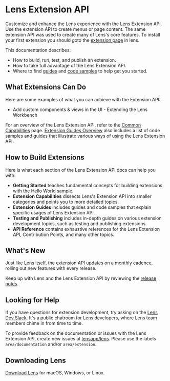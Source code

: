 # Lens Extension API

Customize and enhance the Lens experience with the Lens Extension API.
Use the extension API to create menus or page content.
The same extension API was used to create many of Lens's core features.
To install your first extension you should goto the [extension page](lens://app/extensions) in lens.

This documentation describes:

* How to build, run, test, and publish an extension.
* How to take full advantage of the Lens Extension API.
* Where to find [guides](extensions/guides/README.md) and [code samples](https://github.com/lensapp/lens-extension-samples) to help get you started.

## What Extensions Can Do

Here are some examples of what you can achieve with the Extension API:

* Add custom components & views in the UI - Extending the Lens Workbench

For an overview of the Lens Extension API, refer to the [Common Capabilities](extensions/capabilities/common-capabilities.md) page. [Extension Guides Overview](extensions/guides/README.md) also includes a list of code samples and guides that illustrate various ways of using the Lens Extension API.

## How to Build Extensions

Here is what each section of the Lens Extension API docs can help you with:

* **Getting Started** teaches fundamental concepts for building extensions with the Hello World sample.
* **Extension Capabilities** dissects Lens's Extension API into smaller categories and points you to more detailed topics.
* **Extension Guides** includes guides and code samples that explain specific usages of Lens Extension API.
* **Testing and Publishing** includes in-depth guides on various extension development topics, such as testing and publishing extensions.
* **API Reference** contains exhaustive references for the Lens Extension API, Contribution Points, and many other topics.

## What's New

Just like Lens itself, the extension API updates on a monthly cadence, rolling out new features with every release.

Keep up with Lens and the Lens Extension API by reviewing the [release notes](https://github.com/lensapp/lens/releases).

## Looking for Help

If you have questions for extension development, try asking on the [Lens Dev Slack](http://k8slens.slack.com/). It's a public chatroom for Lens developers, where Lens team members chime in from time to time.

To provide feedback on the documentation or issues with the Lens Extension API, create new issues at [lensapp/lens](https://github.com/lensapp/lens/issues). Please use the labels `area/documentation` and/or `area/extension`.

## Downloading Lens

[Download Lens](https://github.com/lensapp/lens/releases) for macOS, Windows, or Linux.
